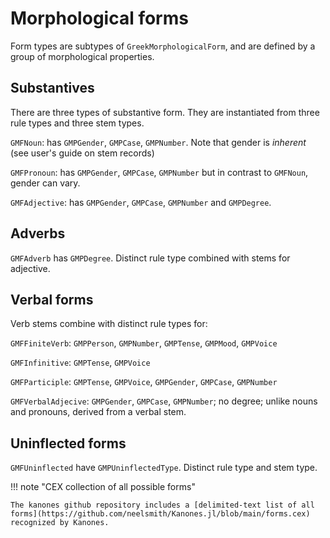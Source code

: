# Morphological forms

Form types are subtypes of `GreekMorphologicalForm`, and are defined by a group of morphological properties.

## Substantives

There are three types of substantive form.  They are instantiated from three rule types and three stem types.

`GMFNoun`: has `GMPGender`, `GMPCase`, `GMPNumber`.  Note that gender is *inherent* (see user's guide on stem records)


`GMFPronoun`: has `GMPGender`, `GMPCase`, `GMPNumber` but in contrast to `GMFNoun`, gender can vary.


`GMFAdjective`: has `GMPGender`, `GMPCase`, `GMPNumber` and `GMPDegree`.


## Adverbs

`GMFAdverb` has `GMPDegree`.  Distinct rule type combined with stems for adjective.

## Verbal forms

Verb stems combine with distinct rule types for:


`GMFFiniteVerb`: `GMPPerson`, `GMPNumber`, `GMPTense`, `GMPMood`, `GMPVoice`

`GMFInfinitive`:  `GMPTense`, `GMPVoice`

`GMFParticiple`:  `GMPTense`, `GMPVoice`, `GMPGender`, `GMPCase`, `GMPNumber`

`GMFVerbalAdjecive`: `GMPGender`, `GMPCase`, `GMPNumber`; no degree; unlike nouns and pronouns, derived from a verbal stem.


## Uninflected forms

`GMFUninflected` have `GMPUninflectedType`.  Distinct rule type and stem type.


!!! note "CEX collection of all possible forms"

    The kanones github repository includes a [delimited-text list of all  forms](https://github.com/neelsmith/Kanones.jl/blob/main/forms.cex) recognized by Kanones.